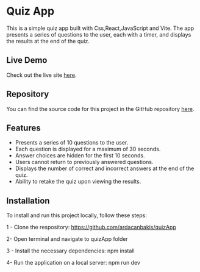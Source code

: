 # Quiz App

This is a simple quiz app built with Css,React,JavaScript and Vite. The app presents a series of questions to the user, each with a timer, and displays the results at the end of the quiz.

## Live Demo

Check out the live site [here](https://quiz-app-self-nine.vercel.app/).

## Repository

You can find the source code for this project in the GitHub repository [here](https://github.com/ardacanbakis/quizApp).

## Features

- Presents a series of 10 questions to the user.
- Each question is displayed for a maximum of 30 seconds.
- Answer choices are hidden for the first 10 seconds.
- Users cannot return to previously answered questions.
- Displays the number of correct and incorrect answers at the end of the quiz.
- Ability to retake the quiz upon viewing the results.

## Installation

To install and run this project locally, follow these steps:

1 - Clone the respository:
https://github.com/ardacanbakis/quizApp 

2- Open terminal and navigate to quizApp folder

3 - Install the necessary dependencies:
npm install

4- Run the application on a local server:
npm run dev

